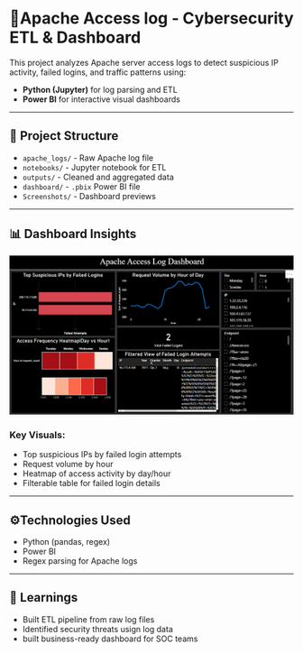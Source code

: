 # 🔐Apache Access log - Cybersecurity ETL & Dashboard

This project analyzes Apache server access logs to detect suspicious IP activity, failed logins, and traffic patterns using:
- **Python (Jupyter)** for log parsing and ETL
- **Power BI** for interactive visual dashboards

---

## 📂 Project Structure

- `apache_logs/` - Raw Apache log file
- `notebooks/` - Jupyter notebook for ETL
-  `outputs/` - Cleaned and aggregated data
-  `dashboard/` - `.pbix` Power BI file
-  `Screenshots/` - Dashboard previews

---

## 📊 Dashboard Insights

![Dashboard Preview](Screenshots/Apache_log_ss.png)

### Key Visuals:
- Top suspicious IPs by failed login attempts
- Request volume by hour
- Heatmap of access activity by day/hour
- Filterable table for failed login details

---

## ⚙️Technologies Used

- Python (pandas, regex)
- Power BI
- Regex parsing for Apache logs

---

## 📌 Learnings

- Built ETL pipeline from raw log files
- Identified security threats usign log data
- built business-ready dashboard for SOC teams

